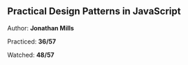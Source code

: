
## Practical Design Patterns in JavaScript

Author: **Jonathan Mills**

Practiced: **36/57**

Watched: **48/57**
